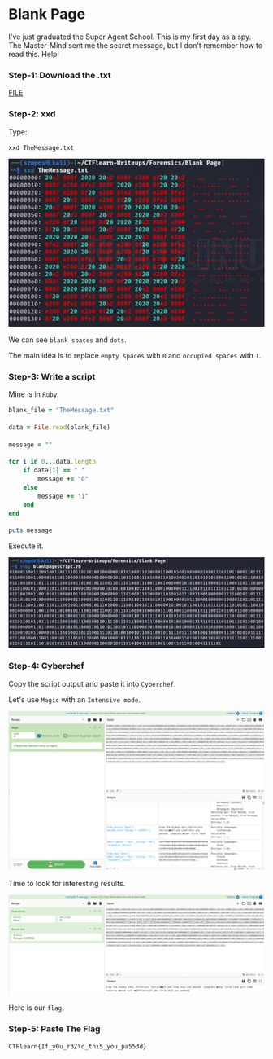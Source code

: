 # Blank Page  

I've just graduated the Super Agent School. This is my first day as a spy. The Master-Mind sent me the secret message, but I don't remember how to read this. Help!

### Step-1: Download the .txt

[FILE](TheMessage.txt)

### Step-2: xxd

Type:

```
xxd TheMessage.txt 
```

![png](blankxxd.png)

We can see `blank spaces` and `dots`.

The main idea is to replace `empty spaces` with `0` and `occupied spaces` with `1`.

### Step-3: Write a script

Mine is in `Ruby`:

```ruby
blank_file = "TheMessage.txt"

data = File.read(blank_file)

message = ""

for i in 0...data.length
    if data[i] == " "
        message += "0"
    else
        message += "1"
    end 
end

puts message
```

Execute it.

![png](blankscript.png)

### Step-4: Cyberchef

Copy the script output and paste it into `Cyberchef`.

Let's use `Magic` with an `Intensive mode`.

![png](blankcyberchef.png)

Time to look for interesting results.

![png](blankcyberchef2.png)

Here is our `flag`.

### Step-5: Paste The Flag

```
CTFlearn{If_y0u_r3/\d_thi5_you_pa553d}
```